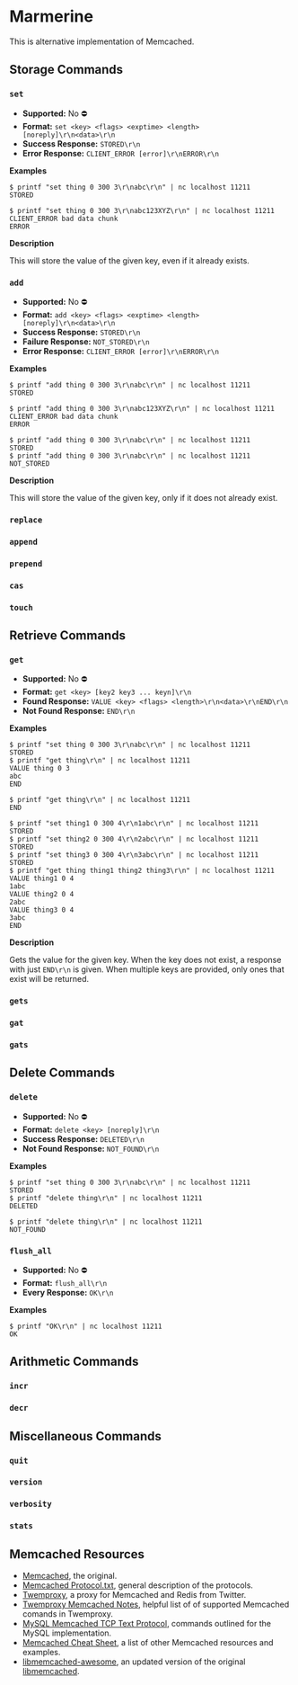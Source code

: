 # Marmerine

This is alternative implementation of Memcached.

## Storage Commands

### `set`

- **Supported:** No &#9940;
- **Format:** `set <key> <flags> <exptime> <length> [noreply]\r\n<data>\r\n`
- **Success Response:** `STORED\r\n`
- **Error Response:** `CLIENT_ERROR [error]\r\nERROR\r\n`

__Examples__
```shell
$ printf "set thing 0 300 3\r\nabc\r\n" | nc localhost 11211
STORED
```

```shell
$ printf "set thing 0 300 3\r\nabc123XYZ\r\n" | nc localhost 11211
CLIENT_ERROR bad data chunk
ERROR
```

__Description__

This will store the value of the given key, even if it already exists.

### `add`

- **Supported:** No &#9940;
- **Format:** `add <key> <flags> <exptime> <length> [noreply]\r\n<data>\r\n`
- **Success Response:** `STORED\r\n`
- **Failure Response:** `NOT_STORED\r\n`
- **Error Response:** `CLIENT_ERROR [error]\r\nERROR\r\n`

__Examples__
```shell
$ printf "add thing 0 300 3\r\nabc\r\n" | nc localhost 11211
STORED
```

```shell
$ printf "add thing 0 300 3\r\nabc123XYZ\r\n" | nc localhost 11211
CLIENT_ERROR bad data chunk
ERROR
```

```shell
$ printf "add thing 0 300 3\r\nabc\r\n" | nc localhost 11211
STORED
$ printf "add thing 0 300 3\r\nabc\r\n" | nc localhost 11211
NOT_STORED
```

__Description__

This will store the value of the given key, only if it does not already exist.

### `replace`

### `append`

### `prepend`

### `cas`

### `touch`

## Retrieve Commands 

### `get`

- **Supported:** No &#9940;
- **Format:** `get <key> [key2 key3 ... keyn]\r\n`
- **Found Response:** `VALUE <key> <flags> <length>\r\n<data>\r\nEND\r\n`
- **Not Found Response:** `END\r\n`

__Examples__
```shell
$ printf "set thing 0 300 3\r\nabc\r\n" | nc localhost 11211
STORED
$ printf "get thing\r\n" | nc localhost 11211
VALUE thing 0 3
abc
END
```

```shell
$ printf "get thing\r\n" | nc localhost 11211
END
```

```shell
$ printf "set thing1 0 300 4\r\n1abc\r\n" | nc localhost 11211
STORED
$ printf "set thing2 0 300 4\r\n2abc\r\n" | nc localhost 11211
STORED
$ printf "set thing3 0 300 4\r\n3abc\r\n" | nc localhost 11211
STORED
$ printf "get thing thing1 thing2 thing3\r\n" | nc localhost 11211
VALUE thing1 0 4
1abc
VALUE thing2 0 4
2abc
VALUE thing3 0 4
3abc
END
```


__Description__

Gets the value for the given key.  When the key does not exist, a response with just `END\r\n` is given.  When multiple keys are provided, only ones that exist will be returned.

### `gets`

### `gat`

### `gats`

## Delete Commands

### `delete`

- **Supported:** No &#9940;
- **Format:** `delete <key> [noreply]\r\n`
- **Success Response:** `DELETED\r\n`
- **Not Found Response:** `NOT_FOUND\r\n`

__Examples__
```shell
$ printf "set thing 0 300 3\r\nabc\r\n" | nc localhost 11211
STORED
$ printf "delete thing\r\n" | nc localhost 11211
DELETED
```

```shell
$ printf "delete thing\r\n" | nc localhost 11211
NOT_FOUND
```

### `flush_all`

- **Supported:** No &#9940;
- **Format:** `flush_all\r\n`
- **Every Response:** `OK\r\n`

__Examples__
```shell
$ printf "OK\r\n" | nc localhost 11211
OK
```

## Arithmetic Commands

### `incr`

### `decr`

## Miscellaneous Commands

### `quit`

### `version`

### `verbosity`

### `stats`

## Memcached Resources

- [Memcached](https://github.com/memcached/memcached), the original.
- [Memcached Protocol.txt](https://github.com/memcached/memcached/blob/master/doc/protocol.txt), general description of the protocols.
- [Twemproxy](https://github.com/twitter/twemproxy), a proxy for Memcached and Redis from Twitter.
- [Twemproxy Memcached Notes](https://github.com/twitter/twemproxy/blob/master/notes/memcache.md), helpful list of of supported Memcached comands in Twemproxy.
- [MySQL Memcached TCP Text Protocol](https://docs.oracle.com/cd/E17952_01/mysql-5.6-en/ha-memcached-interfaces-protocol.html), commands outlined for the MySQL implementation.
- [Memcached Cheat Sheet](https://lzone.de/cheat-sheet/memcached), a list of other Memcached resources and examples.
- [libmemcached-awesome](https://github.com/awesomized/libmemcached), an updated version of the original [libmemcached](https://libmemcached.org/libMemcached.html).
